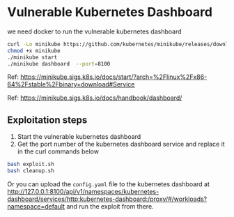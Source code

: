 # Vulnerable Kubernetes Dashboard
we need docker to run the vulnerable kubernetes dashboard
```bash
curl -Lo minikube https://github.com/kubernetes/minikube/releases/download/v1.36.0/minikube-linux-amd64
chmod +x minikube
./minikube start
./minikube dashboard  --port=8100
```
Ref: https://minikube.sigs.k8s.io/docs/start/?arch=%2Flinux%2Fx86-64%2Fstable%2Fbinary+download#Service

Ref: https://minikube.sigs.k8s.io/docs/handbook/dashboard/

## Exploitation steps
1. Start the vulnerable kubernetes dashboard
2. Get the port number of the kubernetes dashboard service and replace it in the curl commands below
```bash
bash exploit.sh
bash cleanup.sh
```
Or you can upload the `config.yaml` file to the kubernetes dashboard at http://127.0.0.1:8100/api/v1/namespaces/kubernetes-dashboard/services/http:kubernetes-dashboard:/proxy/#/workloads?namespace=default and run the exploit from there.
